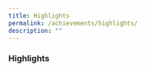 ```yaml
---
title: Highlights
permalink: /achievements/highlights/
description: ""
---
```



### **Highlights**

